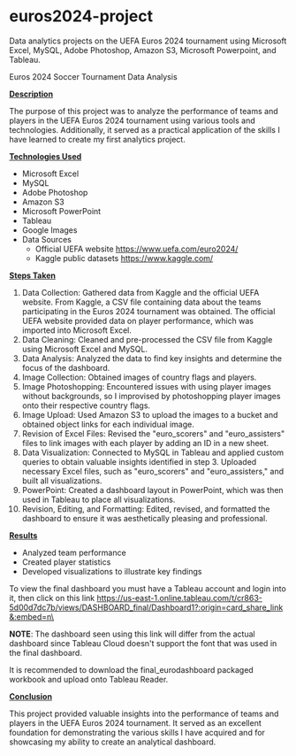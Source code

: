 # euros2024-project
Data analytics projects on the UEFA Euros 2024 tournament using Microsoft Excel, MySQL, Adobe Photoshop, Amazon S3, Microsoft Powerpoint, and Tableau. 

Euros 2024 Soccer Tournament Data Analysis

<ins>**Description**</ins>

The purpose of this project was to analyze the performance of teams and players in the UEFA Euros 2024 tournament using various tools and technologies. Additionally, it served as a practical application of the skills I have learned to create my first analytics project.

<ins>**Technologies Used**</ins>
- Microsoft Excel
- MySQL
- Adobe Photoshop
- Amazon S3
- Microsoft PowerPoint
- Tableau
- Google Images
- Data Sources
    - Official UEFA website https://www.uefa.com/euro2024/
    - Kaggle public datasets https://www.kaggle.com/

<ins>**Steps Taken**</ins>

1. Data Collection: Gathered data from Kaggle and the official UEFA website. From Kaggle, a CSV file containing data about the teams participating in the Euros 2024 tournament was obtained. The official UEFA website provided data on player performance, which was imported into Microsoft Excel.
2. Data Cleaning: Cleaned and pre-processed the CSV file from Kaggle using Microsoft Excel and MySQL.
3. Data Analysis: Analyzed the data to find key insights and determine the focus of the dashboard.
4. Image Collection: Obtained images of country flags and players.
5. Image Photoshopping: Encountered issues with using player images without backgrounds, so I improvised by photoshopping player images onto their respective country flags.
6. Image Upload: Used Amazon S3 to upload the images to a bucket and obtained object links for each individual image.
7. Revision of Excel Files: Revised the "euro_scorers" and "euro_assisters" files to link images with each player by adding an ID in a new sheet.
8. Data Visualization: Connected to MySQL in Tableau and applied custom queries to obtain valuable insights identified in step 3. Uploaded necessary Excel files, such as "euro_scorers" and "euro_assisters," and built all visualizations.
9. PowerPoint: Created a dashboard layout in PowerPoint, which was then used in Tableau to place all visualizations.
10. Revision, Editing, and Formatting: Edited, revised, and formatted the dashboard to ensure it was aesthetically pleasing and professional.
    
<ins>**Results**</ins>
- Analyzed team performance
- Created player statistics
- Developed visualizations to illustrate key findings

To view the final dashboard you must have a Tableau account and login into it, then click on this link https://us-east-1.online.tableau.com/t/cr863-5d00d7dc7b/views/DASHBOARD_final/Dashboard1?:origin=card_share_link&:embed=n\ 

**NOTE**: 
The dashboard seen using this link will differ from the actual dashboard since Tableau Cloud doesn't support the font that was used in the final dashboard. 

It is recommended to download the final_eurodashboard packaged workbook and upload onto Tableau Reader. 

<ins>**Conclusion**</ins>

This project provided valuable insights into the performance of teams and players in the UEFA Euros 2024 tournament. It served as an excellent foundation for demonstrating the various skills I have acquired and for showcasing my ability to create an analytical dashboard.

